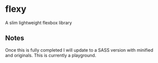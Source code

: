 # flexy
A slim lightweight flexbox library

## Notes
Once this is fully completed I will update to a SASS version with minified and originals. This is currently a playground.
